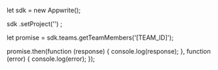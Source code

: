 let sdk = new Appwrite();

sdk
    .setProject('')
;

let promise = sdk.teams.getTeamMembers('[TEAM_ID]');

promise.then(function (response) {
    console.log(response);
}, function (error) {
    console.log(error);
});